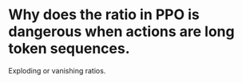 

# Why does the ratio in PPO is dangerous when actions are long token sequences. 

Exploding or vanishing ratios. 

